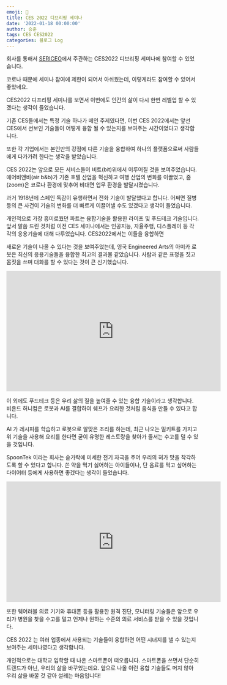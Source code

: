 ```yaml
---
emoji: 🧐
title: CES 2022 디브리핑 세미나
date: '2022-01-18 00:00:00'
author: 승준
tags: CES CES2022
categories: 블로그 Log
---
```


회사를 통해서 [SERICEO](https://www.sericeo.org/)에서 주관하는 CES2022 디브리핑 세미나에 참여할 수 있었습니다.

코로나 때문에 세미나 참여에 제한이 되어서 아쉬웠는데, 이렇게라도 참여할 수 있어서 좋았네요.

CES2022 디프리핑 세미나를 보면서 이번에도 인간의 삶이 다시 한번 레벨업 할 수 있겠다는 생각이 들었습니다.

기존 CES들에서는 특정 기술 하나가 메인 주제였다면, 이번 CES 2022에서는 앞선 CES에서 선보인 기술들이 어떻게 융합 될 수 있는지를 보여주는 시간이었다고 생각합니다.

또한 각 기업에서는 본인만의 강점에 다른 기술을 융합하여 하나의 플랫폼으로써 사람들에게 다가가려 한다는 생각을 받았습니다. 

CES 2022는 앞으로 모든 서비스들이 비트(bit)위에서 이루어질 것을 보여주었습니다. 에어비앤비(air b&b)가 기존 호텔 산업을 혁신하고 여행 산업의 변화를 이끌었고, 줌(zoom)은 코로나 환경에 맞추어 비대면 업무 환경을 발달시켰습니다. 

과거 1918년에 스페인 독감이 유행하면서 전화 기술이 발달했다고 합니다. 어쩌면 질병 등의 큰 사건이 기술의 변화를 더 빠르게 이끌어낼 수도 있겠다고 생각이 들었습니다.


개인적으로 가장 흥미로웠던 파트는 융합기술을 활용한 라이프 및 푸드테크 기술입니다. 앞서 말씀 드린 것처럼 이전 CES 세미나에서는 인공지능, 자율주행, 디스플레이 등 각각의 응용기술에 대해 다루었습니다. CES2022에서는 이들을 융합하면 

새로운 기술이 나올 수 있다는 것을 보여주었는데, 영국 Engineered Arts의 아미카 로봇은 최신의 응용기술들을 융합한 최고의 결과물 같았습니다. 사람과 같은 표정을 짓고 몸짓을 쓰며 대화를 할 수 있다는 것이 큰 신기했습니다. 

<iframe width="560" height="315" src="https://www.youtube.com/embed/JEBnQKxQYtE" title="YouTube video player" frameborder="0" allow="accelerometer; autoplay; clipboard-write; encrypted-media; gyroscope; picture-in-picture" allowfullscreen></iframe>

이 외에도 푸드테크 등은 우리 삶의 질을 높여줄 수 있는 융합 기술이라고 생각합니다. 비욘드 허니컴은 로봇과 AI를 결합하여 쉐프가 요리한 것처럼 음식을 만들 수 있다고 합니다. 

AI 가 레시피를 학습하고 로봇으로 알맞은 조리를 하는데, 최근 나오는 밀키트를 가지고 위 기술을 사용해 요리를 한다면 굳이 유명한 레스토랑을 찾아가 줄서는 수고를 덜 수 있을 것입니다. 

SpoonTek 이라는 회사는 숟가락에 미세한 전기 자극을 주어 우리의 혀가 맛을 착각하도록 할 수 있다고 합니다. 쓴 약을 먹기 싫어하는 아이들이나, 단 음료를 먹고 싶어하는 다이어터 등에게 사용하면 좋겠다는 생각이 들었습니다.

<iframe width="560" height="315" src="https://www.youtube.com/embed/mZoZXH0AMZU" title="YouTube video player" frameborder="0" allow="accelerometer; autoplay; clipboard-write; encrypted-media; gyroscope; picture-in-picture" allowfullscreen></iframe>

또한 웨어러블 의료 기기와 휴대폰 등을 활용한 원격 진단, 모니터링 기술들은 앞으로 우리가 병원을 찾을 수고를 덜고 언제나 원하는 수준의 의료 서비스를 받을 수 있을 것입니다.


CES 2022 는 여러 업종에서 사용되는 기술들이 융합하면 어떤 시너지를 낼 수 있는지 보여주는 세미나였다고 생각합니다. 

개인적으로는 대학교 입학할 때 나온 스마트폰이 떠오릅니다. 스마트폰을 쓰면서 단순히 트렌드가 아닌, 우리의 삶을 바꾸었는데요. 
앞으로 나올 이런 융합 기술들도 머지 않아 우리 삶을 바꿀 것 같아 설레는 마음입니다!  